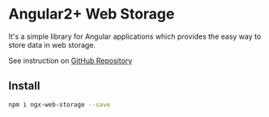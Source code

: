 # Angular2+ Web Storage

It's a simple library for Angular applications which provides the easy way to store data in web storage.

See instruction on [GitHub Repository](https://github.com/tim-kuteev/ngx-web-storage)

## Install
```bash
npm i ngx-web-storage --save
```
